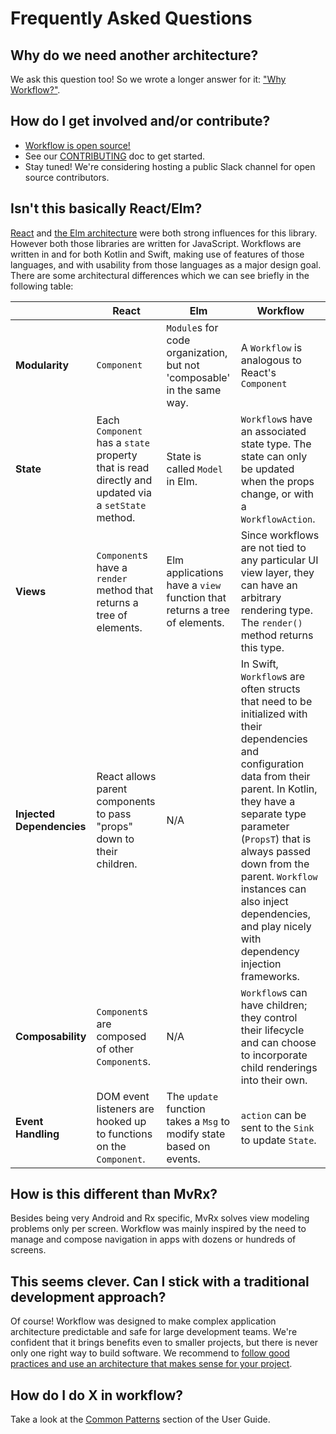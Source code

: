 # Frequently Asked Questions

## Why do we need another architecture?

We ask this question too! So we wrote a longer answer for it: ["Why Workflow?"](https://square.github.io/workflow/userguide/whyworkflow).

## How do I get involved and/or contribute?

- [Workflow is open source!](https://github.com/square/workflow)
- See our [CONTRIBUTING](https://github.com/square/workflow/blob/main/CONTRIBUTING.md) doc to get
  started.
- Stay tuned! We're considering hosting a public Slack channel for open source contributors.

## Isn't this basically React/Elm?

[React](https://reactjs.org/) and [the Elm architecture](https://guide.elm-lang.org/architecture/)
were both strong influences for this library. However both those libraries are written for
JavaScript. Workflows are written in and for both Kotlin and Swift, making use of features of those
languages, and with usability from those languages as a major design goal. There are some
architectural differences which we can see briefly in the following table:

|  | React | Elm | Workflow |
|---|---|---|---|
| **Modularity** | `Component` | `Module`s for code organization, but not 'composable' in the same way. | A `Workflow` is analogous to React's `Component` |
| **State** | Each `Component` has a `state` property that is read directly and updated via a `setState` method. | State is called `Model` in Elm. | `Workflow`s have an associated state type. The state can only be updated when the props change, or with a `WorkflowAction`. |
| **Views** | `Component`s have a `render` method that returns a tree of elements. | Elm applications have a `view` function that returns a tree of elements. | Since workflows are not tied to any particular UI view layer, they can have an arbitrary rendering type. The `render()` method returns this type. |
| **Injected Dependencies** | React allows parent components to pass "props" down to their children. | N/A | In Swift, `Workflow`s are often structs that need to be initialized with their dependencies and configuration data from their parent. In Kotlin, they have a separate type parameter (`PropsT`) that is always passed down from the parent. `Workflow` instances can also inject dependencies, and play nicely with dependency injection frameworks.
| **Composability** | `Component`s are composed of other `Component`s. | N/A | `Workflow`s can have children; they control their lifecycle and can choose to incorporate child renderings into their own. |
| **Event Handling** | DOM event listeners are hooked up to functions on the `Component`. | The `update` function takes a `Msg` to modify state based on events. | `action` can be sent to the `Sink` to update `State`. |

## How is this different than MvRx?

Besides being very Android and Rx specific, MvRx solves view modeling problems only
per screen. Workflow was mainly inspired by the need to manage and compose
navigation in apps with dozens or hundreds of screens.

## This seems clever. Can I stick with a traditional development approach?

Of course! Workflow was designed to make complex application architecture predictable and safe for
large development teams. We're confident that it brings benefits even to smaller projects, but there
is never only one right way to build software. We recommend to [follow good practices and use an
architecture that makes sense for your project](https://www.thoughtworks.com/insights/blog/write-quality-mobile-apps-any-architecture).

## How do I do X in workflow?

Take a look at the [Common Patterns](https://square.github.io/workflow/userguide/common-patterns/) section of the User Guide.
